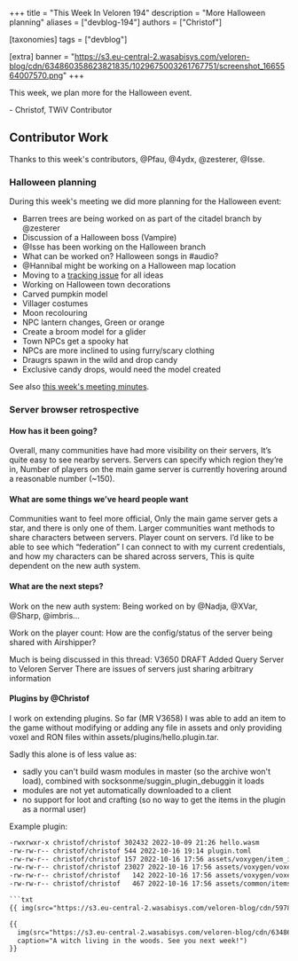 +++
title = "This Week In Veloren 194"
description = "More Halloween planning"
aliases = ["devblog-194"]
authors = ["Christof"]

[taxonomies]
tags = ["devblog"]

[extra]
banner = "https://s3.eu-central-2.wasabisys.com/veloren-blog/cdn/634860358623821835/1029675003261767751/screenshot_1665564007570.png"
+++

This week, we plan more for the Halloween event.

\- Christof, TWiV Contributor

## Contributor Work

Thanks to this week's contributors, @Pfau, @4ydx, @zesterer, @Isse.

### Halloween planning

During this week's meeting we did more planning for the Halloween event:

- Barren trees are being worked on as part of the citadel branch by @zesterer
- Discussion of a Halloween boss (Vampire)
- @Isse has been working on the Halloween branch
- What can be worked on? Halloween songs in #audio?
- @Hannibal might be working on a Halloween map location
- Moving to a [tracking issue](https://gitlab.com/veloren/veloren/-/issues/1731) for all ideas
- Working on Halloween town decorations
- Carved pumpkin model
- Villager costumes
- Moon recolouring
- NPC lantern changes, Green or orange
- Create a broom model for a glider
- Town NPCs get a spooky hat
- NPCs are more inclined to using furry/scary clothing
- Draugrs spawn in the wild and drop candy
- Exclusive candy drops, would need the model created

See also [this week's meeting minutes](https://hackmd.io/1rd3-wCnQgy36-VeUQHTcQ).

### Server browser retrospective

#### How has it been going?

Overall, many communities have had more visibility on their servers,
It’s quite easy to see nearby servers.
Servers can specify which region they’re in,
Number of players on the main game server is currently hovering around a reasonable number (~150).

#### What are some things we’ve heard people want

Communities want to feel more official,
    Only the main game server gets a star, and there is only one of them.
Larger communities want methods to share characters between servers.
Player count on servers.
I’d like to be able to see which “federation” I can connect to with my current credentials, and how my characters can be shared across servers,
    This is quite dependent on the new auth system.

#### What are the next steps?

Work on the new auth system:
    Being worked on by @Nadja, @XVar, @Sharp, @imbris…

Work on the player count:
    How are the config/status of the server being shared with Airshipper?

Much is being discussed in this thread: V3650 DRAFT Added Query Server to Veloren Server
    There are issues of servers just sharing arbitrary information

#### Plugins by @Christof

I work on extending plugins.
So far (MR V3658) I was able to add an item to the game without modifying or adding any file in assets
and only providing voxel and RON files within assets/plugins/hello.plugin.tar.

Sadly this alone is of less value as:

- sadly you can't build wasm modules in master (so the archive won't load), combined with socksonme/suggin_plugin_debuggin it loads
- modules are not yet automatically downloaded to a client
- no support for loot and crafting (so no way to get the items in the plugin as a normal user)

Example plugin:

```txt
-rwxrwxr-x christof/christof 302432 2022-10-09 21:26 hello.wasm
-rw-rw-r-- christof/christof 544 2022-10-16 19:14 plugin.toml
-rw-rw-r-- christof/christof 157 2022-10-16 17:56 assets/voxygen/item_image_manifest.ron
-rw-rw-r-- christof/christof 23027 2022-10-16 17:56 assets/voxygen/voxel/weapon/tool/paddle.vox
-rw-rw-r-- christof/christof   142 2022-10-16 17:56 assets/voxygen/voxel/biped_weapon_manifest.ron
-rw-rw-r-- christof/christof   467 2022-10-16 17:56 assets/common/items/weapons/tool/paddle.ron

```txt
{{ img(src="https://s3.eu-central-2.wasabisys.com/veloren-blog/cdn/597826574095613962/1031262244715122738/unknown.png", caption="Sneak preview, the dithering of the wood is still sketchy") }}

{{
  img(src="https://s3.eu-central-2.wasabisys.com/veloren-blog/cdn/634860358623821835/1031012607253024788/screenshot_1665880531649.png",
  caption="A witch living in the woods. See you next week!") 
}}
